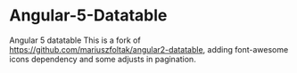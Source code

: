# Angular-5-Datatable
Angular 5 datatable
This is a fork of https://github.com/mariuszfoltak/angular2-datatable, adding font-awesome icons dependency and some adjusts in pagination.
